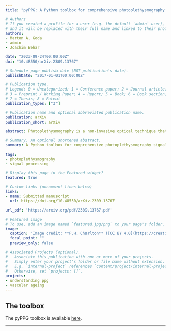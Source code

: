 ```yaml
---
title: "pyPPG: A Python toolbox for comprehensive photoplethysmography signal analysis"

# Authors
# If you created a profile for a user (e.g. the default `admin` user), write the username (folder name) here 
# and it will be replaced with their full name and linked to their profile.
authors:
- Marton A. Goda
- admin
- Joachim Behar

date: "2023-09-24T00:00:00Z"
doi: "10.48550/arXiv.2309.13767"

# Schedule page publish date (NOT publication's date).
publishDate: "2017-01-01T00:00:00Z"

# Publication type.
# Legend: 0 = Uncategorized; 1 = Conference paper; 2 = Journal article;
# 3 = Preprint / Working Paper; 4 = Report; 5 = Book; 6 = Book section;
# 7 = Thesis; 8 = Patent
publication_types: ["3"]

# Publication name and optional abbreviated publication name.
publication: arXiv
publication_short: arXiv

abstract: Photoplethysmography is a non-invasive optical technique that measures changes in blood volume within tissues. It is commonly and increasingly used for in a variety of research and clinical application to assess vascular dynamics and physiological parameters. Yet, contrary to heart rate variability measures, a field which has seen the development of stable standards and advanced toolboxes and software, no such standards and open tools exist for continuous photoplethysmogram (PPG) analysis. Consequently, the primary objective of this research was to identify, standardize, implement and validate key digital PPG biomarkers. This work describes the creation of a standard Python toolbox, denoted pyPPG, for long-term continuous PPG time series analysis recorded using a standard finger-based transmission pulse oximeter. The improved PPG peak detector had an F1-score of 88.19% for the state-of-the-art benchmark when evaluated on 2,054 adult polysomnography recordings totaling over 91 million reference beats. This algorithm outperformed the open-source original Matlab implementation by ~5% when benchmarked on a subset of 100 randomly selected MESA recordings. More than 3,000 fiducial points were manually annotated by two annotators in order to validate the fiducial points detector. The detector consistently demonstrated high performance, with a mean absolute error of less than 10 ms for all fiducial points. Based on these fiducial points, pyPPG engineers a set of 74 PPG biomarkers. Studying the PPG time series variability using pyPPG can enhance our understanding of the manifestations and etiology of diseases. This toolbox can also be used for biomarker engineering in training data-driven models. pyPPG is available on this http URL

# Summary. An optional shortened abstract.
summary: A Python toolbox for comprehensive photoplethysmography signal analysis

tags:
- photoplethysmography
- signal processing

# Display this page in the Featured widget?
featured: true

# Custom links (uncomment lines below)
links:
- name: Submitted manuscript
  url: https://doi.org/10.48550/arXiv.2309.13767

url_pdf: 'https://arxiv.org/pdf/2309.13767.pdf'

# Featured image
# To use, add an image named `featured.jpg/png` to your page's folder. 
image:
  caption: 'Image credit: **P.H. Charlton** ([CC BY 4.0](https://creativecommons.org/licenses/by/4.0/))'
  focal_point: ""
  preview_only: false

# Associated Projects (optional).
#   Associate this publication with one or more of your projects.
#   Simply enter your project's folder or file name without extension.
#   E.g. `internal-project` references `content/project/internal-project/index.md`.
#   Otherwise, set `projects: []`.
projects:
- understanding ppg
- vascular ageing
---
```


## The toolbox

The pyPPG toolbox is available [here](https://pyppg.readthedocs.io/en/latest/).

---
